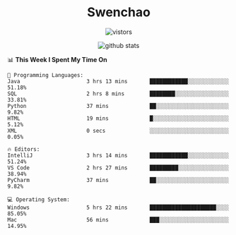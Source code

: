<h1 align="center">Swenchao</h3>

<p align="center">
  <img src="https://visitor-badge.glitch.me/badge?page_id=Swenchao" alt="vistors" />
</p>

<p align="center">
  <img src="https://github-readme-stats.vercel.app/api?username=Swenchao&count_private=true&show_icons=true&theme=vue-dark&hide_title=true" alt="github stats" />
</p>

<!--START_SECTION:waka-->
📊 **This Week I Spent My Time On** 

```text
💬 Programming Languages: 
Java                     3 hrs 13 mins       ████████████░░░░░░░░░░░░░   51.18% 
SQL                      2 hrs 8 mins        ████████░░░░░░░░░░░░░░░░░   33.81% 
Python                   37 mins             ██░░░░░░░░░░░░░░░░░░░░░░░   9.82% 
HTML                     19 mins             █░░░░░░░░░░░░░░░░░░░░░░░░   5.12% 
XML                      0 secs              ░░░░░░░░░░░░░░░░░░░░░░░░░   0.05%

🔥 Editors: 
IntelliJ                 3 hrs 14 mins       ████████████░░░░░░░░░░░░░   51.24% 
VS Code                  2 hrs 27 mins       █████████░░░░░░░░░░░░░░░░   38.94% 
PyCharm                  37 mins             ██░░░░░░░░░░░░░░░░░░░░░░░   9.82%

💻 Operating System: 
Windows                  5 hrs 22 mins       █████████████████████░░░░   85.05% 
Mac                      56 mins             ███░░░░░░░░░░░░░░░░░░░░░░   14.95%

```


<!--END_SECTION:waka-->
